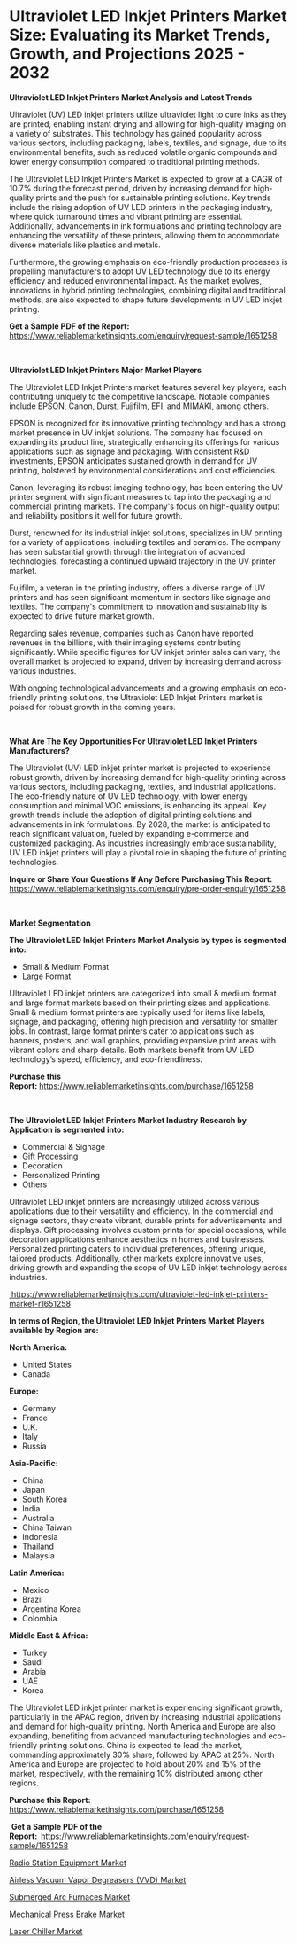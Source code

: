 <p><h1>Ultraviolet LED Inkjet Printers Market Size: Evaluating its Market Trends, Growth, and Projections 2025 - 2032</h1></p><p><strong>Ultraviolet LED Inkjet Printers Market Analysis and Latest Trends</strong></p>
<p><p>Ultraviolet (UV) LED inkjet printers utilize ultraviolet light to cure inks as they are printed, enabling instant drying and allowing for high-quality imaging on a variety of substrates. This technology has gained popularity across various sectors, including packaging, labels, textiles, and signage, due to its environmental benefits, such as reduced volatile organic compounds and lower energy consumption compared to traditional printing methods.</p><p>The Ultraviolet LED Inkjet Printers Market is expected to grow at a CAGR of 10.7% during the forecast period, driven by increasing demand for high-quality prints and the push for sustainable printing solutions. Key trends include the rising adoption of UV LED printers in the packaging industry, where quick turnaround times and vibrant printing are essential. Additionally, advancements in ink formulations and printing technology are enhancing the versatility of these printers, allowing them to accommodate diverse materials like plastics and metals.</p><p>Furthermore, the growing emphasis on eco-friendly production processes is propelling manufacturers to adopt UV LED technology due to its energy efficiency and reduced environmental impact. As the market evolves, innovations in hybrid printing technologies, combining digital and traditional methods, are also expected to shape future developments in UV LED inkjet printing.</p></p>
<p><strong>Get a Sample PDF of the Report:&nbsp;</strong> <a href="https://www.reliablemarketinsights.com/enquiry/request-sample/1651258?utm_campaign=3544&utm_medium=2&utm_source=Github&utm_content=ia&utm_term=23032025&utm_id=ultraviolet-led-inkjet-printers">https://www.reliablemarketinsights.com/enquiry/request-sample/1651258</a></p>
<p>&nbsp;</p>
<p><strong>Ultraviolet LED Inkjet Printers Major Market Players</strong></p>
<p><p>The Ultraviolet LED Inkjet Printers market features several key players, each contributing uniquely to the competitive landscape. Notable companies include EPSON, Canon, Durst, Fujifilm, EFI, and MIMAKI, among others.</p><p>EPSON is recognized for its innovative printing technology and has a strong market presence in UV inkjet solutions. The company has focused on expanding its product line, strategically enhancing its offerings for various applications such as signage and packaging. With consistent R&D investments, EPSON anticipates sustained growth in demand for UV printing, bolstered by environmental considerations and cost efficiencies.</p><p>Canon, leveraging its robust imaging technology, has been entering the UV printer segment with significant measures to tap into the packaging and commercial printing markets. The company's focus on high-quality output and reliability positions it well for future growth.</p><p>Durst, renowned for its industrial inkjet solutions, specializes in UV printing for a variety of applications, including textiles and ceramics. The company has seen substantial growth through the integration of advanced technologies, forecasting a continued upward trajectory in the UV printer market.</p><p>Fujifilm, a veteran in the printing industry, offers a diverse range of UV printers and has seen significant momentum in sectors like signage and textiles. The company's commitment to innovation and sustainability is expected to drive future market growth.</p><p>Regarding sales revenue, companies such as Canon have reported revenues in the billions, with their imaging systems contributing significantly. While specific figures for UV inkjet printer sales can vary, the overall market is projected to expand, driven by increasing demand across various industries.</p><p>With ongoing technological advancements and a growing emphasis on eco-friendly printing solutions, the Ultraviolet LED Inkjet Printers market is poised for robust growth in the coming years.</p></p>
<p>&nbsp;</p>
<p><strong>What Are The Key Opportunities For Ultraviolet LED Inkjet Printers Manufacturers?</strong></p>
<p><p>The Ultraviolet (UV) LED inkjet printer market is projected to experience robust growth, driven by increasing demand for high-quality printing across various sectors, including packaging, textiles, and industrial applications. The eco-friendly nature of UV LED technology, with lower energy consumption and minimal VOC emissions, is enhancing its appeal. Key growth trends include the adoption of digital printing solutions and advancements in ink formulations. By 2028, the market is anticipated to reach significant valuation, fueled by expanding e-commerce and customized packaging. As industries increasingly embrace sustainability, UV LED inkjet printers will play a pivotal role in shaping the future of printing technologies.</p></p>
<p><strong>Inquire or Share Your Questions If Any Before Purchasing This Report:</strong> <a href="https://www.reliablemarketinsights.com/enquiry/pre-order-enquiry/1651258?utm_campaign=3544&utm_medium=2&utm_source=Github&utm_content=ia&utm_term=23032025&utm_id=ultraviolet-led-inkjet-printers">https://www.reliablemarketinsights.com/enquiry/pre-order-enquiry/1651258</a></p>
<p>&nbsp;</p>
<p><strong>Market Segmentation</strong></p>
<p><strong>The Ultraviolet LED Inkjet Printers Market Analysis by types is segmented into:</strong></p>
<p><ul><li>Small & Medium Format</li><li>Large Format</li></ul></p>
<p><p>Ultraviolet LED inkjet printers are categorized into small & medium format and large format markets based on their printing sizes and applications. Small & medium format printers are typically used for items like labels, signage, and packaging, offering high precision and versatility for smaller jobs. In contrast, large format printers cater to applications such as banners, posters, and wall graphics, providing expansive print areas with vibrant colors and sharp details. Both markets benefit from UV LED technology’s speed, efficiency, and eco-friendliness.</p></p>
<p><strong>Purchase this Report:&nbsp;</strong><a href="https://www.reliablemarketinsights.com/purchase/1651258?utm_campaign=3544&utm_medium=2&utm_source=Github&utm_content=ia&utm_term=23032025&utm_id=ultraviolet-led-inkjet-printers">https://www.reliablemarketinsights.com/purchase/1651258</a></p>
<p>&nbsp;</p>
<p><strong>The Ultraviolet LED Inkjet Printers Market Industry Research by Application is segmented into:</strong></p>
<p><ul><li>Commercial & Signage</li><li>Gift Processing</li><li>Decoration</li><li>Personalized Printing</li><li>Others</li></ul></p>
<p><p>Ultraviolet LED inkjet printers are increasingly utilized across various applications due to their versatility and efficiency. In the commercial and signage sectors, they create vibrant, durable prints for advertisements and displays. Gift processing involves custom prints for special occasions, while decoration applications enhance aesthetics in homes and businesses. Personalized printing caters to individual preferences, offering unique, tailored products. Additionally, other markets explore innovative uses, driving growth and expanding the scope of UV LED inkjet technology across industries.</p></p>
<p><a href="https://www.reliablemarketinsights.com/ultraviolet-led-inkjet-printers-market-r1651258?utm_campaign=3544&utm_medium=2&utm_source=Github&utm_content=ia&utm_term=23032025&utm_id=ultraviolet-led-inkjet-printers">&nbsp;https://www.reliablemarketinsights.com/ultraviolet-led-inkjet-printers-market-r1651258</a></p>
<p><strong>In terms of Region, the Ultraviolet LED Inkjet Printers Market Players available by Region are:</strong></p>
<p>
    <p> <strong> North America: </strong>
        <ul>
            <li>United States</li>
            <li>Canada</li>
        </ul>
        </p> 
    <p> <strong> Europe: </strong>
        <ul>
            <li>Germany</li>
            <li>France</li>
            <li>U.K.</li>
            <li>Italy</li>
            <li>Russia</li>
        </ul>
        </p> 
    <p> <strong> Asia-Pacific: </strong>
        <ul>
            <li>China</li>
            <li>Japan</li>
            <li>South Korea</li>
            <li>India</li>
            <li>Australia</li>
            <li>China Taiwan</li>
            <li>Indonesia</li>
            <li>Thailand</li>
            <li>Malaysia</li>
        </ul>
        </p> 
    <p> <strong> Latin America: </strong>
        <ul>
            <li>Mexico</li>
            <li>Brazil</li>
            <li>Argentina Korea</li>
            <li>Colombia</li>
        </ul>
        </p> 
    <p> <strong> Middle East & Africa: </strong>
        <ul>
            <li>Turkey</li>
            <li>Saudi</li>
            <li>Arabia</li>
            <li>UAE</li>
            <li>Korea</li>
        </ul>
    </p>
    </p>
<p><p>The Ultraviolet LED inkjet printer market is experiencing significant growth, particularly in the APAC region, driven by increasing industrial applications and demand for high-quality printing. North America and Europe are also expanding, benefiting from advanced manufacturing technologies and eco-friendly printing solutions. China is expected to lead the market, commanding approximately 30% share, followed by APAC at 25%. North America and Europe are projected to hold about 20% and 15% of the market, respectively, with the remaining 10% distributed among other regions.</p></p>
<p><strong>Purchase this Report: </strong><a href="https://www.reliablemarketinsights.com/purchase/1651258?utm_campaign=3544&utm_medium=2&utm_source=Github&utm_content=ia&utm_term=23032025&utm_id=ultraviolet-led-inkjet-printers">https://www.reliablemarketinsights.com/purchase/1651258</a></p>
<p>&nbsp;<strong>Get a Sample PDF of the Report:&nbsp;&nbsp;</strong><a href="https://www.reliablemarketinsights.com/enquiry/request-sample/1651258?utm_campaign=3544&utm_medium=2&utm_source=Github&utm_content=ia&utm_term=23032025&utm_id=ultraviolet-led-inkjet-printers">https://www.reliablemarketinsights.com/enquiry/request-sample/1651258</a></p>
<p><strong></strong></p>
<p><p><a href="https://www.linkedin.com/pulse/radio-station-equipment-market-analysis-deployment-growth-yu9wf?utm_campaign=3544&utm_medium=2&utm_source=Github&utm_content=ia&utm_term=23032025&utm_id=ultraviolet-led-inkjet-printers">Radio Station Equipment Market</a></p><p><a href="https://github.com/lamlebienz7j/Market-Research-Report-List-1/blob/main/airless-vacuum-vapor-degreasers-vvd-market.md?utm_campaign=3544&utm_medium=2&utm_source=Github&utm_content=ia&utm_term=23032025&utm_id=ultraviolet-led-inkjet-printers">Airless Vacuum Vapor Degreasers (VVD) Market</a></p><p><a href="https://www.linkedin.com/pulse/synopsis-global-submerged-arc-furnaces-market-trend-its-zgrvf?utm_campaign=3544&utm_medium=2&utm_source=Github&utm_content=ia&utm_term=23032025&utm_id=ultraviolet-led-inkjet-printers">Submerged Arc Furnaces Market</a></p><p><a href="https://www.linkedin.com/pulse/mechanical-press-brake-market-size-competitive-differentiation-8zvjf?utm_campaign=3544&utm_medium=2&utm_source=Github&utm_content=ia&utm_term=23032025&utm_id=ultraviolet-led-inkjet-printers">Mechanical Press Brake Market</a></p><p><a href="https://www.linkedin.com/pulse/anticipated-growth-laser-chiller-market-2025-2032-set-ekvqf?utm_campaign=3544&utm_medium=2&utm_source=Github&utm_content=ia&utm_term=23032025&utm_id=ultraviolet-led-inkjet-printers">Laser Chiller Market</a></p></p>